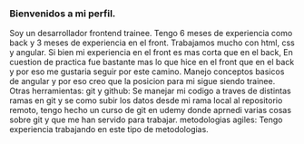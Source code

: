 ### Bienvenidos a mi perfil.
Soy un desarrollador frontend trainee. Tengo 6 meses de experiencia como back y 3 meses de experiencia en el front.
Trabajamos mucho con html, css y angular. Si bien mi experiencia en el front es mas corta que en el back, En cuestion de practica fue bastante mas lo que hice en el 
front que en el back y por eso me gustaria seguir por este camino.
Manejo conceptos basicos de angular y por eso creo que la posicion para mi sigue siendo trainee.
Otras herramientas:
git y github: Se manejar mi codigo a traves de distintas ramas en git y se como subir los datos desde mi rama local al repositorio remoto, tengo hecho un curso de git en udemy 
donde aprnedi varias cosas sobre git y que me han servido para trabajar.
metodologias agiles: Tengo experiencia trabajando en este tipo de metodologias.

